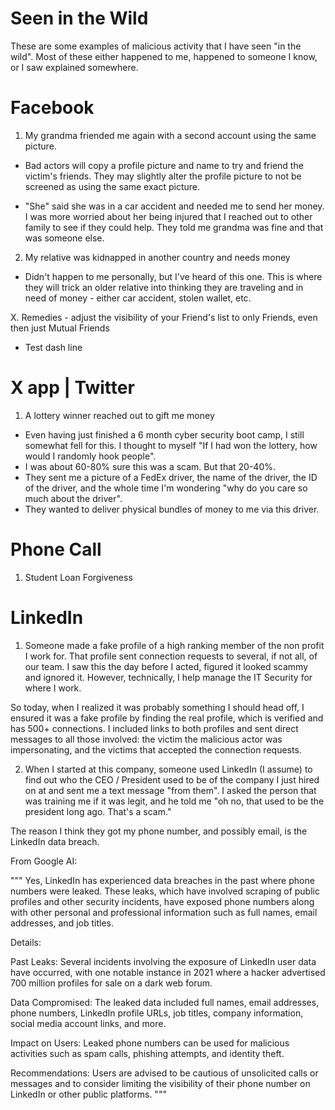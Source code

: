 # Seen in the Wild

These are some examples of malicious activity that I have seen "in the wild". Most of these either 
happened to me, happened to someone I know, or I saw explained somewhere. 

# Facebook

1. My grandma friended me again with a second account using the same picture.
 - Bad actors will copy a profile picture and name to try and friend the victim's friends. They may
 slightly alter the profile picture to not be screened as using the same exact picture. 

 - "She" said she was in a car accident and needed me to send her money. I was more worried about her
 being injured that I reached out to other family to see if they could help. They told me grandma was
 fine and that was someone else. 

2. My relative was kidnapped in another country and needs money
 - Didn't happen to me personally, but I've heard of this one. This is where they will trick an 
 older relative into thinking they are traveling and in need of money - either car accident, stolen 
 wallet, etc. 

X. Remedies - adjust the visibility of your Friend's list to only Friends, even then just Mutual Friends

 - Test dash line
 
# X app | Twitter

1. A lottery winner reached out to gift me money
 - Even having just finished a 6 month cyber security boot camp, I still somewhat fell for this. 
 I thought to myself "If I had won the lottery, how would I randomly hook people".
 - I was about 60-80% sure this was a scam. But that 20-40%. 
 - They sent me a picture of a FedEx driver, the name of the driver, the ID of the driver, and the 
 whole time I'm wondering "why do you care so much about the driver".
 - They wanted to deliver physical bundles of money to me via this driver. 

# Phone Call

1. Student Loan Forgiveness

# LinkedIn

1. Someone made a fake profile of a high ranking member of the non profit I work for. That profile sent
connection requests to several, if not all, of our team. I saw this the day before I acted, figured
it looked scammy and ignored it. However, technically, I help manage the IT Security for where I work.

So today, when I realized it was probably something I should head off, I ensured it was a fake profile 
by finding the real profile, which is verified and has 500+ connections. I included links to both 
profiles and sent direct messages to all those involved: the victim the malicious actor was impersonating, 
and the victims that accepted the connection requests. 

2. When I started at this company, someone used LinkedIn (I assume) to find out who the CEO / President
used to be of the company I just hired on at and sent me a text message "from them". I asked the person 
that was training me if it was legit, and he told me "oh no, that used to be the president long ago. That's
a scam."

The reason I think they got my
phone number, and possibly email, is the LinkedIn data breach. 

From Google AI:

"""
Yes, LinkedIn has experienced data breaches in the past where phone numbers were leaked. These leaks, 
which have involved scraping of public profiles and other security incidents, have exposed phone numbers 
along with other personal and professional information such as full names, email addresses, and job titles. 

Details:

Past Leaks:
Several incidents involving the exposure of LinkedIn user data have occurred, with one notable instance in
 2021 where a hacker advertised 700 million profiles for sale on a dark web forum. 

Data Compromised:
The leaked data included full names, email addresses, phone numbers, LinkedIn profile URLs, job titles, 
company information, social media account links, and more. 

Impact on Users:
Leaked phone numbers can be used for malicious activities such as spam calls, phishing attempts, and identity
 theft. 

Recommendations:
Users are advised to be cautious of unsolicited calls or messages and to consider limiting the visibility of 
their phone number on LinkedIn or other public platforms. 
"""